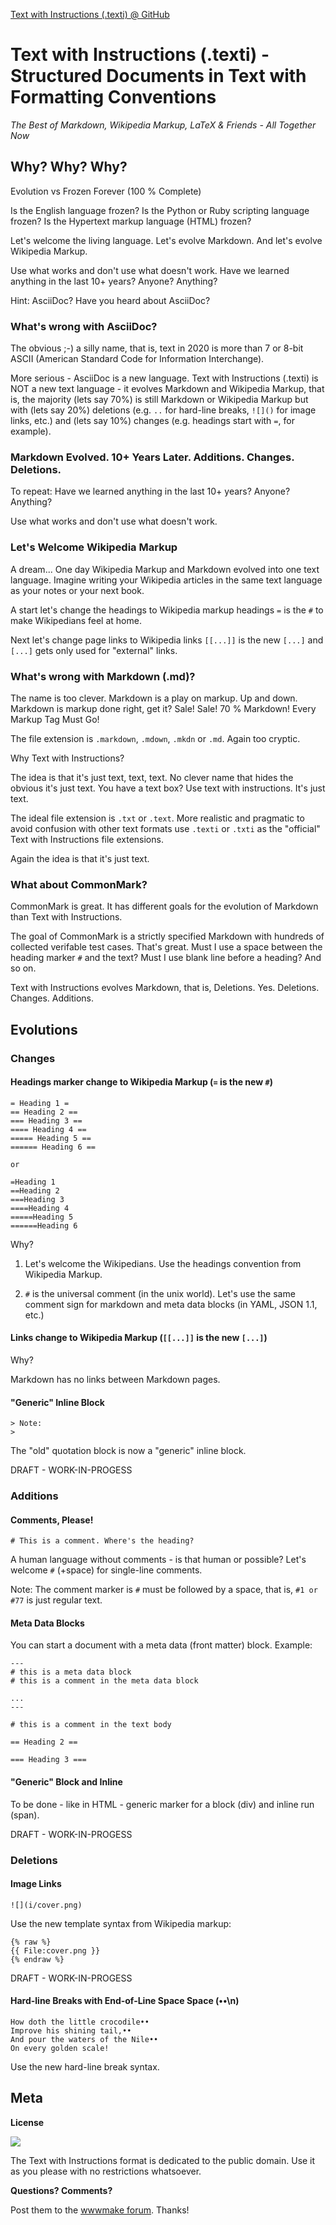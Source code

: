 [Text with Instructions (.texti) @ GitHub](https://github.com/texti)


# Text with Instructions (.texti) - Structured Documents in Text with Formatting Conventions

_The Best of Markdown, Wikipedia Markup, LaTeX & Friends - All Together Now_



## Why? Why? Why?

Evolution vs Frozen Forever (100 % Complete)

Is the English language frozen? Is the Python or Ruby scripting
language frozen?
Is the Hypertext markup language (HTML) frozen?

Let's welcome the living language.
Let's evolve Markdown. And let's evolve Wikipedia Markup.

Use what works and don't use what doesn't work. Have we learned anything
in the last 10+ years? Anyone? Anything?

Hint: AsciiDoc? Have you heard about AsciiDoc?


### What's wrong with AsciiDoc?

The obvious ;-) a silly name, that is, text in 2020 is more than 7 or 8-bit ASCII
(American Standard Code for Information Interchange).

More serious - AsciiDoc is a new language.
Text with Instructions (.texti) is NOT a new text language -
it evolves Markdown and Wikipedia Markup, that is,
the majority (lets say 70%) is still Markdown or Wikipedia Markup
but with (lets say 20%) deletions (e.g. `..` for hard-line breaks, `![]()` for image links, etc.)
and (lets say 10%) changes (e.g. headings start with `=`, for example).



### Markdown Evolved. 10+ Years Later. Additions. Changes. Deletions.

To repeat: Have we learned anything
in the last 10+ years? Anyone? Anything?

Use what works and don't use what doesn't work.


### Let's Welcome Wikipedia Markup

A dream... One day Wikipedia Markup and Markdown evolved into
one text language. Imagine writing your Wikipedia articles
in the same text language as your notes or your next book.

A start let's change the headings to Wikipedia markup headings
`=` is the `#`
to make Wikipedians feel at home.

Next let's change page links to Wikipedia links
`[[...]]` is the new `[...]` and `[...]` gets only used for "external" links.



### What's wrong with Markdown (.md)?

The name is too clever. Markdown is a play on markup. Up and down.
Markdown is markup done right, get it? Sale! Sale! 70 % Markdown! Every Markup Tag Must Go!

The file extension is `.markdown`, `.mdown`, `.mkdn` or `.md`. Again too cryptic.

Why Text with Instructions?

The idea is that it's just text, text, text. No clever name that
hides the obvious it's just text. You have a text box?
Use text with instructions. It's just text.

The ideal file extension is `.txt` or `.text`.
More realistic and pragmatic to avoid confusion with other text formats
use `.texti` or `.txti` as the "official" Text with Instructions file
extensions.

Again the idea is that it's just text.




### What about CommonMark?

CommonMark is great. It has different
goals for the evolution of Markdown than Text with Instructions.

The goal of CommonMark is a strictly specified Markdown
with hundreds of collected verifable test cases.
That's great. Must I use a space between the heading marker `#`
and the text? Must I use blank line before a heading?
And so on.

Text with Instructions evolves Markdown, that is,
Deletions. Yes. Deletions. Changes. Additions.





## Evolutions


### Changes


#### Headings marker change to Wikipedia Markup (`=` is the new `#`)

```
= Heading 1 =
== Heading 2 ==
=== Heading 3 ==
==== Heading 4 ==
===== Heading 5 ==
====== Heading 6 ==

or

=Heading 1
==Heading 2
===Heading 3
====Heading 4
=====Heading 5
======Heading 6
```

Why?

1. Let's welcome the Wikipedians. Use the headings convention from Wikipedia Markup.

2. `#` is the universal comment (in the unix world). Let's use the same comment sign
   for markdown and meta data blocks (in YAML, JSON 1.1, etc.)



#### Links change to Wikipedia Markup (`[[...]]` is the new `[...]`)

Why?

Markdown has no links between Markdown pages.



#### "Generic" Inline Block

```
> Note:
>
```

The "old" quotation block is now a "generic" inline block.


DRAFT - WORK-IN-PROGESS




### Additions

#### Comments, Please!

```
# This is a comment. Where's the heading?
```

A human language without comments - is that human or possible?
Let's welcome `#` (+space) for single-line comments.

Note: The comment marker is `#` must be followed by a space, that is, `#1 or #77` is just regular text.



#### Meta Data Blocks

You can start a document with a meta data (front matter) block. Example:

```
---
# this is a meta data block
# this is a comment in the meta data block

...
---

# this is a comment in the text body

== Heading 2 ==

=== Heading 3 ===
```




#### "Generic" Block and Inline


To be done - like in HTML - generic marker for a block (div) and inline run (span).

DRAFT - WORK-IN-PROGESS





### Deletions

#### Image Links

```
![](i/cover.png)
```

Use the new template syntax from Wikipedia markup:

```
{% raw %} 
{{ File:cover.png }}
{% endraw %}
```

DRAFT - WORK-IN-PROGESS



#### Hard-line Breaks with End-of-Line Space Space (••\n)

```
How doth the little crocodile••
Improve his shining tail,••
And pour the waters of the Nile••
On every golden scale!
```

Use the new hard-line break syntax.



## Meta

**License**

![](https://publicdomainworks.github.io/buttons/zero88x31.png)

The Text with Instructions format
is dedicated to the public domain. Use it as you please with no restrictions whatsoever.

**Questions? Comments?**

Post them to the [wwwmake forum](http://groups.google.com/group/wwwmake). Thanks!



